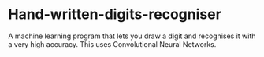 # Hand-written-digits-recogniser
A machine learning program that lets you draw a digit and recognises it with a very high accuracy. This uses Convolutional Neural Networks.
